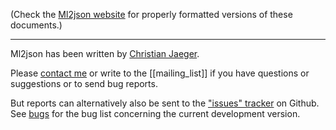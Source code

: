 (Check the [Ml2json website](http://ml2json.christianjaeger.ch/) for
properly formatted versions of these documents.)

---

Ml2json has been written by [Christian Jaeger](http://christianjaeger.ch).

Please [contact me](http://christianjaeger.ch/contact.html) or write
to the [[mailing_list]] if you have questions or suggestions or to
send bug reports.

But reports can alternatively also be sent to the ["issues"
tracker](https://github.com/pflanze/ml2json/issues) on Github. See
[bugs](//bugs.md) for the bug list concerning the current development
version.
